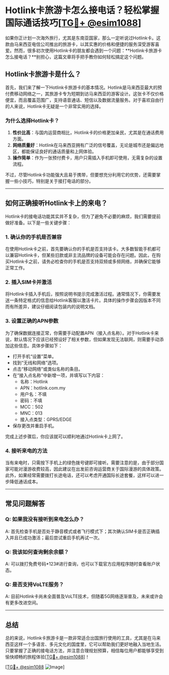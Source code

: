 # Hotlink卡旅游卡怎么接电话？轻松掌握国际通话技巧[[TG💪+ @esim1088](https://t.me/s/esim1088)]

如果你正计划一次海外旅行，尤其是东南亚国家，那么一定听说过Hotlink卡。这款由马来西亚电信公司推出的旅游卡，以其实惠的价格和便捷的服务深受游客喜爱。然而，很多初次使用Hotlink卡的朋友都会遇到一个问题：**Hotlink卡旅游卡怎么接电话？**别担心，这篇文章将手把手教你如何轻松搞定这个问题。

## Hotlink卡旅游卡是什么？

首先，我们来了解一下Hotlink卡旅游卡的基本情况。Hotlink是马来西亚最大的预付费移动网络之一，其旅游卡专为短期到访马来西亚的游客设计。这张卡不仅价格便宜，而且覆盖范围广，支持语音通话、短信以及数据流量服务。对于喜欢自由行的人来说，Hotlink卡无疑是一个非常实用的选择。

### 为什么选择Hotlink卡？

1. **性价比高**：与国内运营商相比，Hotlink卡的价格更加亲民，尤其是在通话费用方面。
2. **网络质量好**：Hotlink在马来西亚拥有广泛的信号覆盖，无论是城市还是偏远地区，都能保证良好的通话质量和上网体验。
3. **操作简单**：作为一张预付费卡，用户只需插入手机即可使用，无需复杂的设置流程。

不过，尽管Hotlink卡功能强大且易于携带，但要想充分利用它的优势，还需要掌握一些小技巧，特别是关于接打电话的部分。

---

## 如何正确接听Hotlink卡上的来电？

Hotlink卡的接电话功能其实并不复杂，但为了避免不必要的麻烦，我们需要提前做好准备。以下是一些关键步骤：

### 1. 确认你的手机是否兼容

在使用Hotlink卡之前，首先要确认你的手机是否支持该卡。大多数智能手机都可以兼容Hotlink卡，但某些旧款或非主流品牌的设备可能会存在问题。因此，在购买Hotlink卡之前，请务必检查你的手机是否支持双频或多频网络，并确保它能够正常工作。

### 2. 插入SIM卡并激活

将Hotlink卡插入手机后，按照说明书提示完成激活过程。通常情况下，你需要发送一条特定格式的信息给Hotlink客服以激活卡片。具体的操作步骤会因版本不同而有所差异，建议仔细阅读包装内的说明文档。

### 3. 设置正确的APN参数

为了确保数据连接正常，你需要手动配置APN（接入点名称）。对于Hotlink卡来说，默认情况下应该已经预设好了相关参数，但如果发现无法联网，则需要手动添加这些信息。具体步骤如下：

- 打开手机“设置”菜单。
- 找到“无线和网络”选项。
- 点击“移动网络”或类似名称的条目。
- 在“接入点名称”中新增一项，并填写以下内容：
  - 名称：Hotlink
  - APN：hotlink.com.my
  - 用户名：不填
  - 密码：不填
  - MCC：502
  - MNC：013
  - 接入点类型：GPRS/EDGE
- 保存更改并重启手机。

完成上述步骤后，你应该就可以顺利地通过Hotlink卡上网了。

### 4. 接听来电的方法

当有来电时，只需按下手机上的绿色拨号键即可接听。需要注意的是，由于部分国家可能对漫游收费较高，因此建议在出发前咨询运营商关于国际漫游的具体政策。此外，如果经常需要拨打长途电话，还可以考虑开通国际长途套餐，这样可以进一步降低通话成本。

---

## 常见问题解答

### Q: 如果我没有接听到来电怎么办？
A: 首先检查手机是否处于静音模式或者飞行模式下；其次确认SIM卡是否正确插入并且已成功激活；最后尝试重启手机再试一次。

### Q: 我该如何查询剩余余额？
A: 可以拨打免费号码*123#进行查询，也可以下载官方应用程序随时查看账户状态。

### Q: 是否支持VoLTE服务？
A: 目前Hotlink卡尚未全面普及VoLTE技术，但随着5G网络逐渐普及，未来或许会有更多改进空间。

---

## 总结

总的来说，Hotlink卡旅游卡是一款非常适合出国旅行使用的工具，尤其是在马来西亚这样一个多语言、多元文化的国度里，它可以帮助我们更好地融入当地生活。只要掌握了正确的接电话方法，并注意合理规划预算，相信每位用户都能够享受到愉快顺畅的旅程体验[[TG💪+ @esim1088](https://t.me/s/esim1088)]！

[[TG💪+ @esim1088](https://t.me/s/esim1088) ![Image](https://i.postimg.cc/4NQfJmqS/Snipaste-2025-05-13-00-14-12.png)]